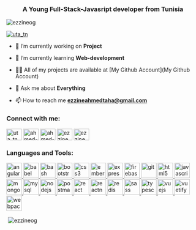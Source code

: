 <h3 align="center">A Young Full-Stack-Javasript developer from Tunisia</h3>

<p align="left"> <img src="https://komarev.com/ghpvc/?username=ezzineog&label=Profile%20views&color=0e75b6&style=flat" alt="ezzineog" /> </p>

<p align="left"> <a href="https://twitter.com/uta_tn" target="blank"><img src="https://img.shields.io/twitter/follow/uta_tn?logo=twitter&style=for-the-badge" alt="uta_tn" /></a> </p>

- 🔭 I’m currently working on **Project**

- 🌱 I’m currently learning **Web-development**

- 👨‍💻 All of my projects are available at [My Github Account](My Github Account)

- 💬 Ask me about **Everything**

- 📫 How to reach me **ezzineahmedtaha@gmail.com**

<h3 align="left">Connect with me:</h3>
<p align="left">
<a href="https://twitter.com/uta_tn" target="blank"><img align="center" src="https://cdn.jsdelivr.net/npm/simple-icons@3.0.1/icons/twitter.svg" alt="uta_tn" height="30" width="40" /></a>
<a href="https://linkedin.com/in/ahmed-taha-07a9881aa/" target="blank"><img align="center" src="https://cdn.jsdelivr.net/npm/simple-icons@3.0.1/icons/linkedin.svg" alt="ahmed-taha-07a9881aa/" height="30" width="40" /></a>
<a href="https://stackoverflow.com/users/ahmed-taha-ezzine" target="blank"><img align="center" src="https://cdn.jsdelivr.net/npm/simple-icons@3.0.1/icons/stackoverflow.svg" alt="ahmed-taha-ezzine" height="30" width="40" /></a>
<a href="https://fb.com/ezzine.og" target="blank"><img align="center" src="https://cdn.jsdelivr.net/npm/simple-icons@3.0.1/icons/facebook.svg" alt="ezzine.og" height="30" width="40" /></a>
<a href="https://instagram.com/ezzine.og" target="blank"><img align="center" src="https://cdn.jsdelivr.net/npm/simple-icons@3.0.1/icons/instagram.svg" alt="ezzine.og" height="30" width="40" /></a>
</p>

<h3 align="left">Languages and Tools:</h3>
<p align="left"> <a href="https://angular.io" target="_blank"> <img src="https://devicons.github.io/devicon/devicon.git/icons/angularjs/angularjs-original.svg" alt="angularjs" width="40" height="40"/> </a> <a href="https://babeljs.io/" target="_blank"> <img src="https://www.vectorlogo.zone/logos/babeljs/babeljs-icon.svg" alt="babel" width="40" height="40"/> </a> <a href="https://www.gnu.org/software/bash/" target="_blank"> <img src="https://www.vectorlogo.zone/logos/gnu_bash/gnu_bash-icon.svg" alt="bash" width="40" height="40"/> </a> <a href="https://getbootstrap.com" target="_blank"> <img src="https://devicons.github.io/devicon/devicon.git/icons/bootstrap/bootstrap-plain.svg" alt="bootstrap" width="40" height="40"/> </a> <a href="https://www.w3schools.com/css/" target="_blank"> <img src="https://devicons.github.io/devicon/devicon.git/icons/css3/css3-original-wordmark.svg" alt="css3" width="40" height="40"/> </a> <a href="https://emberjs.com/" target="_blank"> <img src="https://devicons.github.io/devicon/devicon.git/icons/ember/ember-original-wordmark.svg" alt="ember" width="40" height="40"/> </a> <a href="https://expressjs.com" target="_blank"> <img src="https://devicons.github.io/devicon/devicon.git/icons/express/express-original-wordmark.svg" alt="express" width="40" height="40"/> </a> <a href="https://firebase.google.com/" target="_blank"> <img src="https://www.vectorlogo.zone/logos/firebase/firebase-icon.svg" alt="firebase" width="40" height="40"/> </a> <a href="https://git-scm.com/" target="_blank"> <img src="https://www.vectorlogo.zone/logos/git-scm/git-scm-icon.svg" alt="git" width="40" height="40"/> </a> <a href="https://www.w3.org/html/" target="_blank"> <img src="https://devicons.github.io/devicon/devicon.git/icons/html5/html5-original-wordmark.svg" alt="html5" width="40" height="40"/> </a> <a href="https://developer.mozilla.org/en-US/docs/Web/JavaScript" target="_blank"> <img src="https://devicons.github.io/devicon/devicon.git/icons/javascript/javascript-original.svg" alt="javascript" width="40" height="40"/> </a> <a href="https://www.mongodb.com/" target="_blank"> <img src="https://devicons.github.io/devicon/devicon.git/icons/mongodb/mongodb-original-wordmark.svg" alt="mongodb" width="40" height="40"/> </a> <a href="https://www.mysql.com/" target="_blank"> <img src="https://devicons.github.io/devicon/devicon.git/icons/mysql/mysql-original-wordmark.svg" alt="mysql" width="40" height="40"/> </a> <a href="https://nodejs.org" target="_blank"> <img src="https://devicons.github.io/devicon/devicon.git/icons/nodejs/nodejs-original-wordmark.svg" alt="nodejs" width="40" height="40"/> </a> <a href="https://postman.com" target="_blank"> <img src="https://www.vectorlogo.zone/logos/getpostman/getpostman-icon.svg" alt="postman" width="40" height="40"/> </a> <a href="https://reactjs.org/" target="_blank"> <img src="https://devicons.github.io/devicon/devicon.git/icons/react/react-original-wordmark.svg" alt="react" width="40" height="40"/> </a> <a href="https://reactnative.dev/" target="_blank"> <img src="https://reactnative.dev/img/header_logo.svg" alt="reactnative" width="40" height="40"/> </a> <a href="https://redis.io" target="_blank"> <img src="https://devicons.github.io/devicon/devicon.git/icons/redis/redis-original-wordmark.svg" alt="redis" width="40" height="40"/> </a> <a href="https://sass-lang.com" target="_blank"> <img src="https://devicons.github.io/devicon/devicon.git/icons/sass/sass-original.svg" alt="sass" width="40" height="40"/> </a> <a href="https://www.typescriptlang.org/" target="_blank"> <img src="https://devicons.github.io/devicon/devicon.git/icons/typescript/typescript-original.svg" alt="typescript" width="40" height="40"/> </a> <a href="https://vuejs.org/" target="_blank"> <img src="https://devicons.github.io/devicon/devicon.git/icons/vuejs/vuejs-original-wordmark.svg" alt="vuejs" width="40" height="40"/> </a> <a href="https://vuetifyjs.com/en/" target="_blank"> <img src="https://bestofjs.org/logos/vuetify.svg" alt="vuetify" width="40" height="40"/> </a> <a href="https://webpack.js.org" target="_blank"> <img src="https://devicons.github.io/devicon/devicon.git/icons/webpack/webpack-original.svg" alt="webpack" width="40" height="40"/> </a> </p>

<p>&nbsp;<img align="center" src="https://github-readme-stats.vercel.app/api?username=ezzineog&show_icons=true&locale=en" alt="ezzineog" /></p>
